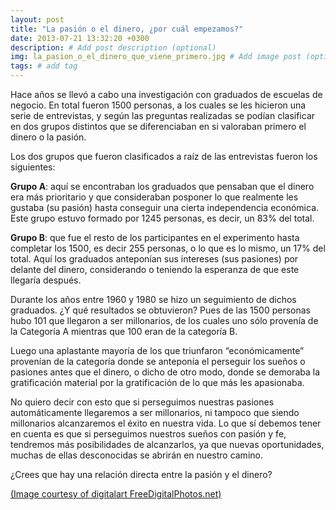 ```yaml
---
layout: post
title: "La pasión o el dinero, ¿por cuál empezamos?"
date: 2013-07-21 13:32:20 +0300
description: # Add post description (optional)
img: la_pasion_o_el_dinero_que_viene_primero.jpg # Add image post (optional)
tags: # add tag
---
```



Hace años se llevó a cabo una investigación con graduados de escuelas de negocio. En total fueron 1500 personas, a los cuales se les hicieron una serie de entrevistas, y según las preguntas realizadas se podían clasificar en dos grupos distintos que se diferenciaban en si valoraban primero el dinero o la pasión.

Los dos grupos que fueron clasificados a raíz de las entrevistas fueron los siguientes:

**Grupo A**: aquí se encontraban los graduados que pensaban que el dinero era más prioritario y que consideraban posponer lo que realmente les gustaba (su pasión) hasta conseguir una cierta independencia económica. Este grupo estuvo formado por 1245 personas, es decir, un 83% del total.

**Grupo B**: que fue el resto de los participantes en el experimento hasta completar los 1500, es decir 255 personas, o lo que es lo mismo, un 17% del total. Aquí los graduados anteponían sus intereses (sus pasiones) por delante del dinero, considerando o teniendo la esperanza de que este llegaría después.

Durante los años entre 1960 y 1980 se hizo un seguimiento de dichos graduados. ¿Y qué resultados se obtuvieron? Pues de las 1500 personas hubo 101 que llegaron a ser millonarios, de los cuales uno sólo provenía de la Categoría A mientras que 100 eran de la categoría B.

Luego una aplastante mayoría de los que triunfaron “económicamente” provenían de la categoría donde se anteponía el perseguir los sueños o pasiones antes que el dinero, o dicho de otro modo, donde se demoraba la gratificación material por la gratificación de lo que más les apasionaba.

No quiero decir con esto que si perseguimos nuestras pasiones automáticamente llegaremos a ser millonarios, ni tampoco que siendo millonarios alcanzaremos el éxito en nuestra vida. Lo que sí debemos tener en cuenta es que si perseguimos nuestros sueños con pasión y fe, tendremos más posibilidades de alcanzarlos, ya que nuevas oportunidades, muchas de ellas desconocidas se abrirán en nuestro camino.

¿Crees que hay una relación directa entre la pasión y el dinero?

[(Image courtesy of digitalart FreeDigitalPhotos.net)][1]

[1]:	http://www.freedigitalphotos.net/